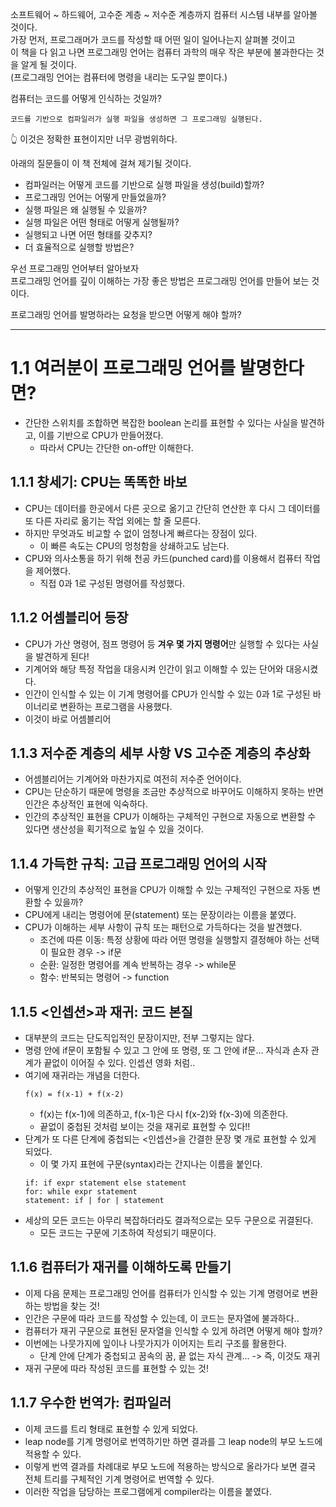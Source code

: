 소프트웨어 ~ 하드웨어, 고수준 계층 ~ 저수준 계층까지 컴퓨터 시스템 내부를 알아볼 것이다.  
가장 먼저, 프로그래머가 코드를 작성할 때 어떤 일이 일어나는지 살펴볼 것이고  
이 책을 다 읽고 나면 프로그래밍 언어는 컴퓨터 과학의 매우 작은 부분에 불과한다는 것을 알게 될 것이다.  
(프로그래밍 언어는 컴퓨터에 명령을 내리는 도구일 뿐이다.)  

컴퓨터는 코드를 어떻게 인식하는 것일까?  

```
코드를 기반으로 컴파일러가 실행 파일을 생성하면 그 프로그래밍 실행된다.
```
👆 이것은 정확한 표현이지만 너무 광범위하다.  

아래의 질문들이 이 책 전체에 걸쳐 제기될 것이다.  

- 컴파일러는 어떻게 코드를 기반으로 실행 파일을 생성(build)할까?
- 프로그래밍 언어는 어떻게 만들었을까?
- 실행 파일은 왜 실행될 수 있을까?
- 실행 파일은 어떤 형태로 어떻게 실행될까?
- 실행되고 나면 어떤 형태를 갖추지?
- 더 효율적으로 실행할 방법은?

우선 프로그래밍 언어부터 알아보자  
프로그래밍 언어를 깊이 이해하는 가장 좋은 방법은 프로그래밍 언어를 만들어 보는 것이다.  

프로그래밍 언어를 발명하라는 요청을 받으면 어떻게 해야 할까?  

---

# 1.1 여러분이 프로그래밍 언어를 발명한다면?
- 간단한 스위치를 조합하면 복잡한 boolean 논리를 표현할 수 있다는 사실을 발견하고, 이를 기반으로 CPU가 만들어졌다.
    - 따라서 CPU는 간단한 on-off만 이해한다.

## 1.1.1 창세기: CPU는 똑똑한 바보
- CPU는 데이터를 한곳에서 다른 곳으로 옮기고 간단히 연산한 후 다시 그 데이터를 또 다른 자리로 옮기는 작업 외에는 할 줄 모른다.
- 하지만 무엇과도 비교할 수 없이 엄청나게 빠르다는 장점이 있다.
    - 이 빠른 속도는 CPU의 멍청함을 상쇄하고도 남는다.
- CPU와 의사소통을 하기 위해 천공 카드(punched card)를 이용해서 컴퓨터 작업을 제어했다.
    - 직접 0과 1로 구성된 명령어를 작성했다.

## 1.1.2 어셈블리어 등장
- CPU가 가산 명령어, 점프 명령어 등 **겨우 몇 가지 명령어**만 실행할 수 있다는 사실을 발견하게 된다!
- 기계어와 해당 특정 작업을 대응시켜 인간이 읽고 이해할 수 있는 단어와 대응시켰다.
- 인간이 인식할 수 있는 이 기계 명령어를 CPU가 인식할 수 있는 0과 1로 구성된 바이너리로 변환하는 프로그램을 사용했다.
- 이것이 바로 어셈블리어

## 1.1.3 저수준 계층의 세부 사항 VS 고수준 계층의 추상화
- 어셈블리어는 기계어와 마찬가지로 여전히 저수준 언어이다.
- CPU는 단순하기 때문에 명령을 조금만 추상적으로 바꾸어도 이해하지 못하는 반면 인간은 추상적인 표현에 익숙하다.
- 인간의 추상적인 표현을 CPU가 이해하는 구체적인 구현으로 자동으로 변환할 수 있다면 생산성을 획기적으로 높일 수 있을 것이다.

## 1.1.4 가득한 규칙: 고급 프로그래밍 언어의 시작
- 어떻게 인간의 추상적인 표현을 CPU가 이해할 수 있는 구체적인 구현으로 자동 변환할 수 있을까?
- CPU에게 내리는 명령어에 문(statement) 또는 문장이라는 이름을 붙였다.
- CPU가 이해하는 세부 사항이 규칙 또는 패턴으로 가득하다는 것을 발견했다.
    - 조건에 따른 이동: 특정 상황에 따라 어떤 명령을 실행할지 결정해야 하는 선택이 필요한 경우 -> if문
    - 순환: 일정한 명령어를 계속 반복하는 경우 -> while문
    - 함수: 반복되는 명령어 -> function

## 1.1.5 <인셉션>과 재귀: 코드 본질
- 대부분의 코드는 단도직입적인 문장이지만, 전부 그렇지는 않다.
- 명령 안에 if문이 포함될 수 있고 그 안에 또 명령, 또 그 안에 if문... 자식과 손자 관계가 끝없이 이어질 수 있다. 인셉션 영화 처럼..
- 여기에 재귀라는 개념을 더한다.
    ```
    f(x) = f(x-1) + f(x-2)
    ```
    - f(x)는 f(x-1)에 의존하고, f(x-1)은 다시 f(x-2)와 f(x-3)에 의존한다.
    - 끝없이 중첩된 것처럼 보이는 것을 재귀로 표현할 수 있다!!
- 단계가 또 다른 단계에 중첩되는 <인셉션>을 간결한 문장 몇 개로 표현할 수 있게 되었다.
    - 이 몇 가지 표현에 구문(syntax)라는 간지나는 이름을 붙인다.
    ```
    if: if expr statement else statement
    for: while expr statement
    statement: if | for | statement
    ```
- 세상의 모든 코드는 아무리 복잡하더라도 결과적으로는 모두 구문으로 귀결된다.
    - 모든 코드는 구문에 기초하여 작성되기 때문이다.

## 1.1.6 컴퓨터가 재귀를 이해하도록 만들기
- 이제 다음 문제는 프로그래밍 언어를 컴퓨터가 인식할 수 있는 기계 명령어로 변환하는 방법을 찾는 것!
- 인간은 구문에 따라 코드를 작성할 수 있는데, 이 코드는 문자열에 불과하다..
- 컴퓨터가 재귀 구문으로 표현된 문자열을 인식할 수 있게 하려면 어떻게 해야 할까?
- 이번에는 나뭇가지에 잎이나 나뭇가지가 이어지는 트리 구조를 활용한다.
    - 단계 안에 단계가 중첩되고 꿈속의 꿈, 끝 없는 자식 관계... -> 즉, 이것도 재귀
- 재귀 구문에 따라 작성된 코드를 표현할 수 있는 것!

## 1.1.7 우수한 번역가: 컴파일러
- 이제 코드를 트리 형태로 표현할 수 있게 되었다.
- leap node를 기계 명령어로 번역하기만 하면 결과를 그 leap node의 부모 노드에 적용할 수 있다.
- 이렇게 번역 결과를 차례대로 부모 노드에 적용하는 방식으로 올라가다 보면 결국 전체 트리를 구체적인 기계 명령어로 번역할 수 있다.
- 이러한 작업을 담당하는 프로그램에게 compiler라는 이름을 붙였다.
